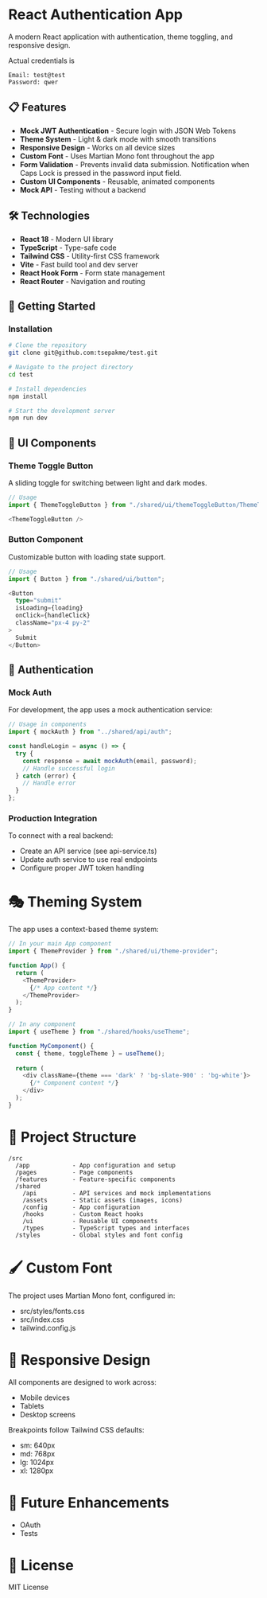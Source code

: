 # React Authentication App

A modern React application with authentication, theme toggling, and responsive design.

Actual credentials is 

```
Email: test@test
Password: qwer
```

## 📋 Features

- **Mock JWT Authentication** - Secure login with JSON Web Tokens
- **Theme System** - Light & dark mode with smooth transitions
- **Responsive Design** - Works on all device sizes
- **Custom Font** - Uses Martian Mono font throughout the app
- **Form Validation** - Prevents invalid data submission. Notification when Caps Lock is pressed in the password input field.
- **Custom UI Components** - Reusable, animated components
- **Mock API** - Testing without a backend

## 🛠 Technologies

- **React 18** - Modern UI library
- **TypeScript** - Type-safe code
- **Tailwind CSS** - Utility-first CSS framework
- **Vite** - Fast build tool and dev server
- **React Hook Form** - Form state management
- **React Router** - Navigation and routing

## 🚀 Getting Started

### Installation

```bash
# Clone the repository
git clone git@github.com:tsepakme/test.git

# Navigate to the project directory
cd test

# Install dependencies
npm install

# Start the development server
npm run dev
```

## 🎨 UI Components

### Theme Toggle Button

A sliding toggle for switching between light and dark modes.

```typescript
// Usage
import { ThemeToggleButton } from "./shared/ui/themeToggleButton/ThemeToggleButton";

<ThemeToggleButton />
```

### Button Component

Customizable button with loading state support.

```typescript
// Usage
import { Button } from "./shared/ui/button";

<Button 
  type="submit" 
  isLoading={loading}
  onClick={handleClick}
  className="px-4 py-2"
>
  Submit
</Button>
```

## 🔑 Authentication

### Mock Auth

For development, the app uses a mock authentication service:

```typescript
// Usage in components
import { mockAuth } from "../shared/api/auth";

const handleLogin = async () => {
  try {
    const response = await mockAuth(email, password);
    // Handle successful login
  } catch (error) {
    // Handle error
  }
};
```

### Production Integration

To connect with a real backend:

- Create an API service (see api-service.ts)
- Update auth service to use real endpoints
- Configure proper JWT token handling

# 🎭 Theming System

The app uses a context-based theme system:

```typescript
// In your main App component
import { ThemeProvider } from "./shared/ui/theme-provider";

function App() {
  return (
    <ThemeProvider>
      {/* App content */}
    </ThemeProvider>
  );
}
```

```typescript
// In any component
import { useTheme } from "./shared/hooks/useTheme";

function MyComponent() {
  const { theme, toggleTheme } = useTheme();
  
  return (
    <div className={theme === 'dark' ? 'bg-slate-900' : 'bg-white'}>
      {/* Component content */}
    </div>
  );
}
```

# 📂 Project Structure

```
/src
  /app            - App configuration and setup
  /pages          - Page components
  /features       - Feature-specific components
  /shared
    /api          - API services and mock implementations
    /assets       - Static assets (images, icons)
    /config       - App configuration
    /hooks        - Custom React hooks
    /ui           - Reusable UI components
    /types        - TypeScript types and interfaces
  /styles         - Global styles and font config
  ```

# 🖌 Custom Font

The project uses Martian Mono font, configured in:

- src/styles/fonts.css
- src/index.css
- tailwind.config.js

# 📱 Responsive Design

All components are designed to work across:

- Mobile devices
- Tablets
- Desktop screens

Breakpoints follow Tailwind CSS defaults:

- sm: 640px
- md: 768px
- lg: 1024px
- xl: 1280px

# 🚧 Future Enhancements

- OAuth
- Tests

# 📄 License

MIT License
